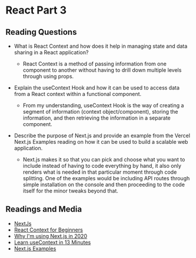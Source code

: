 # React Part 3

## Reading Questions

* What is React Context and how does it help in managing state and data sharing in a React application?
  * React Context is a method of passing information from one component to another without having to drill down multiple levels through using props.

* Explain the useContext Hook and how it can be used to access data from a React context within a functional component.
  * From my understanding, useContext Hook is the way of creating a segment of information (context object/component), storing the information, and then retrieving the information in a separate component.

* Describe the purpose of Next.js and provide an example from the Vercel Next.js Examples reading on how it can be used to build a scalable web application.
  * Next.js makes it so that you can pick and choose what you want to include instead of having to code everything by hand, it also only renders what is needed in that particular moment through code splitting. One of the examples would be including API routes through simple installation on the console and then proceeding to the code itself for the minor tweaks beyond that.

## Readings and Media

* [NextJs](https://nextjs.org/learn/basics/getting-started)
* [React Context for Beginners](https://www.freecodecamp.org/news/react-context-for-beginners/)
* [Why I'm using Next.js in 2020](https://www.youtube.com/watch?v=rtgbaKBhdkk)
* [Learn useContext in 13 Minutes](https://www.youtube.com/watch?v=5LrDIWkK_Bc)
* [Next.js Examples](https://github.com/vercel/next.js/tree/canary/examples)